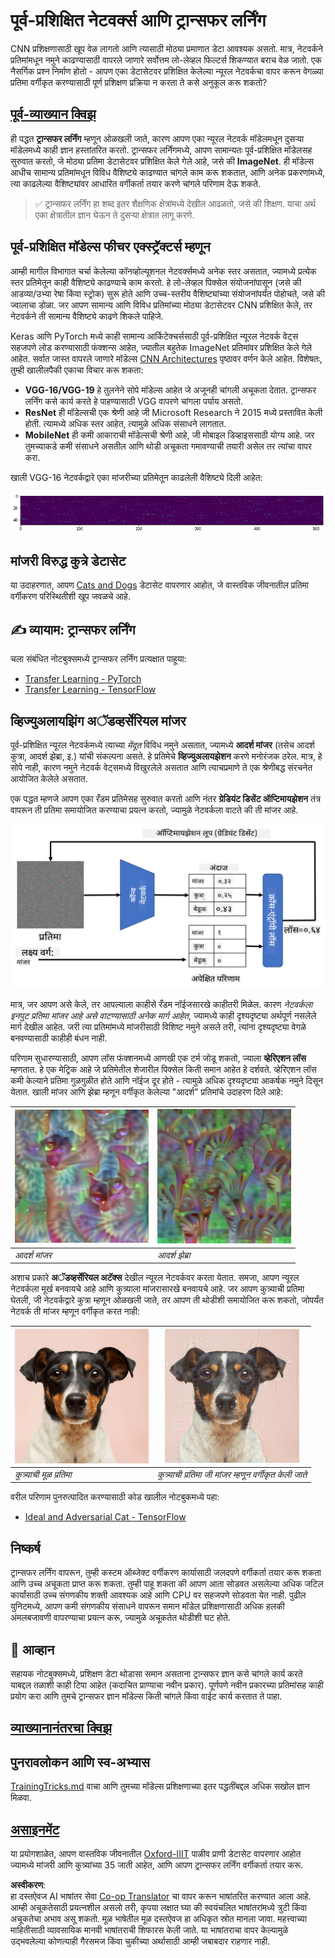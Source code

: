 <!--
CO_OP_TRANSLATOR_METADATA:
{
  "original_hash": "717775c4050ccbffbe0c961ad8bf7bf7",
  "translation_date": "2025-08-26T09:43:41+00:00",
  "source_file": "lessons/4-ComputerVision/08-TransferLearning/README.md",
  "language_code": "mr"
}
-->
# पूर्व-प्रशिक्षित नेटवर्क्स आणि ट्रान्सफर लर्निंग

CNN प्रशिक्षणासाठी खूप वेळ लागतो आणि त्यासाठी मोठ्या प्रमाणात डेटा आवश्यक असतो. मात्र, नेटवर्कने प्रतिमांमधून नमुने काढण्यासाठी वापरले जाणारे सर्वोत्तम लो-लेव्हल फिल्टर्स शिकण्यात बराच वेळ जातो. एक नैसर्गिक प्रश्न निर्माण होतो - आपण एका डेटासेटवर प्रशिक्षित केलेल्या न्यूरल नेटवर्कचा वापर करून वेगळ्या प्रतिमा वर्गीकृत करण्यासाठी पूर्ण प्रशिक्षण प्रक्रिया न करता ते कसे अनुकूल करू शकतो?

## [पूर्व-व्याख्यान क्विझ](https://red-field-0a6ddfd03.1.azurestaticapps.net/quiz/108)

ही पद्धत **ट्रान्सफर लर्निंग** म्हणून ओळखली जाते, कारण आपण एका न्यूरल नेटवर्क मॉडेलमधून दुसऱ्या मॉडेलमध्ये काही ज्ञान हस्तांतरित करतो. ट्रान्सफर लर्निंगमध्ये, आपण सामान्यतः पूर्व-प्रशिक्षित मॉडेलसह सुरुवात करतो, जे मोठ्या प्रतिमा डेटासेटवर प्रशिक्षित केले गेले आहे, जसे की **ImageNet**. ही मॉडेल्स आधीच सामान्य प्रतिमांमधून विविध वैशिष्ट्ये काढण्यात चांगले काम करू शकतात, आणि अनेक प्रकरणांमध्ये, त्या काढलेल्या वैशिष्ट्यांवर आधारित वर्गीकर्ता तयार करणे चांगले परिणाम देऊ शकते.

> ✅ ट्रान्सफर लर्निंग हा शब्द इतर शैक्षणिक क्षेत्रांमध्ये देखील आढळतो, जसे की शिक्षण. याचा अर्थ एका क्षेत्रातील ज्ञान घेऊन ते दुसऱ्या क्षेत्रात लागू करणे.

## पूर्व-प्रशिक्षित मॉडेल्स फीचर एक्स्ट्रॅक्टर्स म्हणून

आम्ही मागील विभागात चर्चा केलेल्या कॉनव्होल्यूशनल नेटवर्क्समध्ये अनेक स्तर असतात, ज्यामध्ये प्रत्येक स्तर प्रतिमेतून काही वैशिष्ट्ये काढण्याचे काम करतो. हे लो-लेव्हल पिक्सेल संयोजनांपासून (जसे की आडव्या/उभ्या रेषा किंवा स्ट्रोक) सुरू होते आणि उच्च-स्तरीय वैशिष्ट्यांच्या संयोजनांपर्यंत पोहोचते, जसे की ज्वालाचा डोळा. जर आपण सामान्य आणि विविध प्रतिमांच्या मोठ्या डेटासेटवर CNN प्रशिक्षित केले, तर नेटवर्कने ती सामान्य वैशिष्ट्ये काढणे शिकले पाहिजे.

Keras आणि PyTorch मध्ये काही सामान्य आर्किटेक्चर्ससाठी पूर्व-प्रशिक्षित न्यूरल नेटवर्क वेट्स सहजपणे लोड करण्यासाठी फंक्शन्स आहेत, ज्यातील बहुतेक ImageNet प्रतिमांवर प्रशिक्षित केले गेले आहेत. सर्वात जास्त वापरले जाणारे मॉडेल्स [CNN Architectures](../07-ConvNets/CNN_Architectures.md) पृष्ठावर वर्णन केले आहेत. विशेषतः, तुम्ही खालीलपैकी एकाचा विचार करू शकता:

* **VGG-16/VGG-19** हे तुलनेने सोपे मॉडेल्स आहेत जे अजूनही चांगली अचूकता देतात. ट्रान्सफर लर्निंग कसे कार्य करते हे पाहण्यासाठी VGG वापरणे चांगला पर्याय असतो.
* **ResNet** ही मॉडेल्सची एक श्रेणी आहे जी Microsoft Research ने 2015 मध्ये प्रस्तावित केली होती. त्यामध्ये अधिक स्तर आहेत, त्यामुळे अधिक संसाधने लागतात.
* **MobileNet** ही कमी आकाराची मॉडेल्सची श्रेणी आहे, जी मोबाइल डिव्हाइससाठी योग्य आहे. जर तुमच्याकडे कमी संसाधने असतील आणि थोडी अचूकता गमावण्याची तयारी असेल तर त्यांचा वापर करा.

खाली VGG-16 नेटवर्कद्वारे एका मांजरीच्या प्रतिमेतून काढलेली वैशिष्ट्ये दिली आहेत:

![Features extracted by VGG-16](../../../../../translated_images/features.6291f9c7ba3a0b951af88fc9864632b9115365410765680680d30c927dd67354.mr.png)

## मांजरी विरुद्ध कुत्रे डेटासेट

या उदाहरणात, आपण [Cats and Dogs](https://www.microsoft.com/download/details.aspx?id=54765&WT.mc_id=academic-77998-cacaste) डेटासेट वापरणार आहोत, जे वास्तविक जीवनातील प्रतिमा वर्गीकरण परिस्थितीशी खूप जवळचे आहे.

## ✍️ व्यायाम: ट्रान्सफर लर्निंग

चला संबंधित नोटबुक्समध्ये ट्रान्सफर लर्निंग प्रत्यक्षात पाहूया:

* [Transfer Learning - PyTorch](../../../../../lessons/4-ComputerVision/08-TransferLearning/TransferLearningPyTorch.ipynb)
* [Transfer Learning - TensorFlow](../../../../../lessons/4-ComputerVision/08-TransferLearning/TransferLearningTF.ipynb)

## व्हिज्युअलायझिंग अॅडव्हर्सेरियल मांजर

पूर्व-प्रशिक्षित न्यूरल नेटवर्कमध्ये त्याच्या *मेंदूत* विविध नमुने असतात, ज्यामध्ये **आदर्श मांजर** (तसेच आदर्श कुत्रा, आदर्श झेब्रा, इ.) यांची संकल्पना असते. हे प्रतिमेचे **व्हिज्युअलायझेशन** करणे मनोरंजक ठरेल. मात्र, हे सोपे नाही, कारण नमुने नेटवर्क वेट्समध्ये विखुरलेले असतात आणि त्याचप्रमाणे ते एक श्रेणीबद्ध संरचनेत आयोजित केलेले असतात.

एक पद्धत म्हणजे आपण एका रँडम प्रतिमेसह सुरुवात करतो आणि नंतर **ग्रेडियंट डिसेंट ऑप्टिमायझेशन** तंत्र वापरून ती प्रतिमा समायोजित करण्याचा प्रयत्न करतो, ज्यामुळे नेटवर्कला वाटते की ती मांजर आहे.

![Image Optimization Loop](../../../../../translated_images/ideal-cat-loop.999fbb8ff306e044f997032f4eef9152b453e6a990e449bbfb107de2493cc37e.mr.png)

मात्र, जर आपण असे केले, तर आपल्याला काहीसे रँडम नॉईजसारखे काहीतरी मिळेल. कारण *नेटवर्कला इनपुट प्रतिमा मांजर आहे असे वाटण्यासाठी अनेक मार्ग आहेत*, ज्यामध्ये काही दृश्यदृष्ट्या अर्थपूर्ण नसलेले मार्ग देखील आहेत. जरी त्या प्रतिमांमध्ये मांजरीसाठी विशिष्ट नमुने असले तरी, त्यांना दृश्यदृष्ट्या वेगळे बनवण्यासाठी काहीही बंधन नाही.

परिणाम सुधारण्यासाठी, आपण लॉस फंक्शनमध्ये आणखी एक टर्म जोडू शकतो, ज्याला **व्हेरिएशन लॉस** म्हणतात. हे एक मेट्रिक आहे जे प्रतिमेतील शेजारील पिक्सेल किती समान आहेत हे दर्शवते. व्हेरिएशन लॉस कमी केल्याने प्रतिमा गुळगुळीत होते आणि नॉईज दूर होते - त्यामुळे अधिक दृश्यदृष्ट्या आकर्षक नमुने दिसून येतात. खाली मांजर आणि झेब्रा म्हणून वर्गीकृत केलेल्या "आदर्श" प्रतिमांचे उदाहरण दिले आहे:

![Ideal Cat](../../../../../translated_images/ideal-cat.203dd4597643d6b0bd73038b87f9c0464322725e3a06ab145d25d4a861c70592.mr.png) | ![Ideal Zebra](../../../../../translated_images/ideal-zebra.7f70e8b54ee15a7a314000bb5df38a6cfe086ea04d60df4d3ef313d046b98a2b.mr.png)
-----|-----
 *आदर्श मांजर* | *आदर्श झेब्रा*

अशाच प्रकारे **अॅडव्हर्सेरियल अटॅक्स** देखील न्यूरल नेटवर्कवर करता येतात. समजा, आपण न्यूरल नेटवर्कला मूर्ख बनवायचे आहे आणि कुत्र्याला मांजरासारखे बनवायचे आहे. जर आपण कुत्र्याची प्रतिमा घेतली, जी नेटवर्कद्वारे कुत्रा म्हणून ओळखली जाते, तर आपण ती थोडीशी समायोजित करू शकतो, जोपर्यंत नेटवर्क ती मांजर म्हणून वर्गीकृत करत नाही:

![Picture of a Dog](../../../../../translated_images/original-dog.8f68a67d2fe0911f33041c0f7fce8aa4ea919f9d3917ec4b468298522aeb6356.mr.png) | ![Picture of a dog classified as a cat](../../../../../translated_images/adversarial-dog.d9fc7773b0142b89752539bfbf884118de845b3851c5162146ea0b8809fc820f.mr.png)
-----|-----
*कुत्र्याची मूळ प्रतिमा* | *कुत्र्याची प्रतिमा जी मांजर म्हणून वर्गीकृत केली जाते*

वरील परिणाम पुनरुत्पादित करण्यासाठी कोड खालील नोटबुकमध्ये पहा:

* [Ideal and Adversarial Cat - TensorFlow](../../../../../lessons/4-ComputerVision/08-TransferLearning/AdversarialCat_TF.ipynb)

## निष्कर्ष

ट्रान्सफर लर्निंग वापरून, तुम्ही कस्टम ऑब्जेक्ट वर्गीकरण कार्यासाठी जलदपणे वर्गीकर्ता तयार करू शकता आणि उच्च अचूकता प्राप्त करू शकता. तुम्ही पाहू शकता की आपण आता सोडवत असलेल्या अधिक जटिल कार्यांसाठी उच्च संगणकीय शक्ती आवश्यक आहे आणि CPU वर सहजपणे सोडवता येत नाही. पुढील युनिटमध्ये, आपण कमी संगणकीय संसाधने वापरून समान मॉडेल प्रशिक्षणासाठी अधिक हलकी अंमलबजावणी वापरण्याचा प्रयत्न करू, ज्यामुळे अचूकतेत थोडीशी घट होते.

## 🚀 आव्हान

सहायक नोटबुक्समध्ये, प्रशिक्षण डेटा थोडासा समान असताना ट्रान्सफर ज्ञान कसे चांगले कार्य करते याबद्दल तळाशी काही टिपा आहेत (कदाचित प्राण्याचा नवीन प्रकार). पूर्णपणे नवीन प्रकारच्या प्रतिमांसह काही प्रयोग करा आणि तुमचे ट्रान्सफर ज्ञान मॉडेल्स किती चांगले किंवा वाईट कार्य करतात ते पाहा.

## [व्याख्यानानंतरचा क्विझ](https://red-field-0a6ddfd03.1.azurestaticapps.net/quiz/208)

## पुनरावलोकन आणि स्व-अभ्यास

[TrainingTricks.md](TrainingTricks.md) वाचा आणि तुमच्या मॉडेल्स प्रशिक्षणाच्या इतर पद्धतींबद्दल अधिक सखोल ज्ञान मिळवा.

## [असाइनमेंट](lab/README.md)

या प्रयोगशाळेत, आपण वास्तविक जीवनातील [Oxford-IIIT](https://www.robots.ox.ac.uk/~vgg/data/pets/) पाळीव प्राणी डेटासेट वापरणार आहोत ज्यामध्ये मांजरी आणि कुत्र्यांच्या 35 जाती आहेत, आणि आपण ट्रान्सफर लर्निंग वर्गीकर्ता तयार करू.

**अस्वीकरण**:  
हा दस्तऐवज AI भाषांतर सेवा [Co-op Translator](https://github.com/Azure/co-op-translator) चा वापर करून भाषांतरित करण्यात आला आहे. आम्ही अचूकतेसाठी प्रयत्नशील असलो तरी, कृपया लक्षात घ्या की स्वयंचलित भाषांतरांमध्ये त्रुटी किंवा अचूकतेचा अभाव असू शकतो. मूळ भाषेतील मूळ दस्तऐवज हा अधिकृत स्रोत मानला जावा. महत्त्वाच्या माहितीसाठी व्यावसायिक मानवी भाषांतराची शिफारस केली जाते. या भाषांतराचा वापर केल्यामुळे उद्भवलेल्या कोणत्याही गैरसमज किंवा चुकीच्या अर्थासाठी आम्ही जबाबदार राहणार नाही.